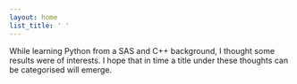 ```yaml
---
layout: home
list_title: ' '
---
```


While learning Python from a SAS and C++ background, I thought some results were of interests. I hope that in time a title under these thoughts can be categorised will emerge.
